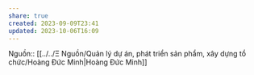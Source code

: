 ```yaml
---
share: true
created: 2023-09-09T23:41
updated: 2023-10-06T16:09
---
```

Nguồn:: [[../../Ξ Nguồn/Quản lý dự án, phát triển sản phẩm, xây dựng tổ chức/Hoàng Đức Minh|Hoàng Đức Minh]]
